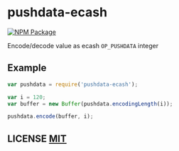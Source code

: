 # pushdata-ecash

[![NPM Package](https://img.shields.io/npm/v/pushdata-bitcoin.svg?style=flat-square)](https://www.npmjs.org/package/pushdata-ecash)

Encode/decode value as ecash `OP_PUSHDATA` integer

## Example

```javascript
var pushdata = require('pushdata-ecash');

var i = 120;
var buffer = new Buffer(pushdata.encodingLength(i));

pushdata.encode(buffer, i);
```

## LICENSE [MIT](LICENSE)
